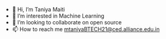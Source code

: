 - 👋 Hi, I’m Taniya Maiti
- 👀 I’m interested in Machine Learning
- 💞️ I’m looking to collaborate on open source
- 📫 How to reach me mtaniyaBTECH21@ced.alliance.edu.in

<!---
TaniyaM03/TaniyaM03 is a ✨ special ✨ repository because its `README.md` (this file) appears on your GitHub profile.
You can click the Preview link to take a look at your changes.
--->
